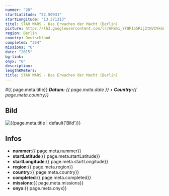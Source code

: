 ```yaml
---
nummer: "20"
startLatitude: "52.50931"
startLongitude: "13.371313"
titel: STAR WARS - Das Erwachen der Macht (Berlin)
picture: https://lh3.googleusercontent.com/lr/AFBm1_YFQP1b5Rij2tNVIVkGA26T8TcwQEYZDVn_j_eALMxiCCjm0W5uxMpV0ImaB4BeU-kxnKE9pQvXuVEmi8CkTnh6OPSosiz6AAg2kGNImFDJC7bFzJFALbSp_7HY8sWgvgXFbkzxI3O8BOx4O_TaKmAZ4z0cZRqkqcGtSf9OuKjjIx_DKlWnALx2AuS5F2geIv6okv9mzb-G0oN96qo9Z_P0BhNW9w31Dt8InOixUdfzeMuw4MTWPE2_uu7_zT5bIzkPZ4AMXpwA4KqD3FV-ER8aVVm7v9wYpQgXAvCP14-5lg5KQZP-LN_GE7xa5_fKvBZIL1eFSwqMT9QgOEveaxsS8PoJFpv0gLAZbjCfflzYiaFyuUQTt7bV-3xonSvbyUsXHTwu7VtJansD4qyeyeELwgM6GWQzxZFgLxIys44UOoyxXy4HyYi4Y7Vkx6m8ViX-nzTMnqSjS_6my1dypUcO2El54_mtfRnqL2oo-SDLI5gb3svHsRSykyEZtmbJNEwCBfCnjay9fFDHkrnvoAWOCrlHroPkGCb6xAQJlouPNFKrhp5kcS-xvf8p45k68heW69TJ3mMcB1xm98h3nZ5YrxvuWv6xY4BNidt0-G94LGZN1UDH-1l4B1SkSnM2MzbYt36buzgRd1dRafuubTzFUQ7lPCvyYOT2Ir0-f10eSM7Ea7L8YhEVy-Z5Oc1oImD-AUh15g
region: Berlin
country: Deutschland
completed: "354"
missions: "6"
date: "2015"
bg-link: 
onyx: "0"
description: 
lengthKMeters: 
title: STAR WARS - Das Erwachen der Macht (Berlin)
---
```


#{{ page.meta.title}}
_**Datum:** {{ page.meta.date }} • **Country:**{{ page.meta.country}}_

## Bild
![{{page.meta.title | default('Bild')}}]({{page.meta.picture}})

## Infos
- **nummer**:{{ page.meta.nummer}}
- **startLatitude**:{{ page.meta.startLatitude}}
- **startLongitude**:{{ page.meta.startLongitude}}
- **region**:{{ page.meta.region}}
- **country**:{{ page.meta.country}}
- **completed**:{{ page.meta.completed}}
- **missions**:{{ page.meta.missions}}
- **onyx**:{{ page.meta.onyx}}

